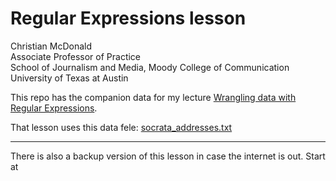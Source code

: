 # Regular Expressions lesson

Christian McDonald\
Associate Professor of Practice\
School of Journalism and Media, Moody College of Communication\
University of Texas at Austin

This repo has the companion data for my lecture [Wrangling data with Regular Expressions](https://docs.google.com/document/d/1DvAM4lnGJLefo9skD8GgM-_9S1BEhpjJfV86yhJavI0/edit).

That lesson uses this data fele: [socrata_addresses.txt](https://raw.githubusercontent.com/utdata/regex-lesson/master/socrata_addresses.txt)

---

There is also a backup version of this lesson in case the internet is out. Start at 